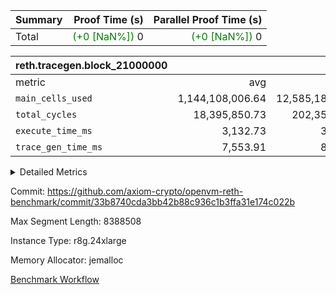 | Summary | Proof Time (s) | Parallel Proof Time (s) |
|:---|---:|---:|
| Total | <span style='color: green'>(+0 [NaN%])</span> 0 | <span style='color: green'>(+0 [NaN%])</span> 0 |


| reth.tracegen.block_21000000 |||||
|:---|---:|---:|---:|---:|
|metric|avg|sum|max|min|
| `main_cells_used     ` |  1,144,108,006.64 |  12,585,188,073 |  1,535,060,055 |  592,670,801 |
| `total_cycles        ` |  18,395,850.73 |  202,354,358 |  24,738,636 |  2,132,311 |
| `execute_time_ms     ` |  3,132.73 |  34,460 |  10,007 |  346 |
| `trace_gen_time_ms   ` |  7,553.91 |  83,093 |  10,501 |  4,355 |



<details>
<summary>Detailed Metrics</summary>

| group | block_number | num_segments |
| --- | --- | --- |
| reth.tracegen.block_21000000 | 21000000 | 11 | 

| group | block_number | segment | trace_gen_time_ms | total_cycles | main_cells_used | execute_time_ms |
| --- | --- | --- | --- | --- | --- | --- |
| reth.tracegen.block_21000000 | 21000000 | 0 | 4,959 | 21,368,468 | 1,044,843,627 | 2,886 | 
| reth.tracegen.block_21000000 | 21000000 | 1 | 5,687 | 21,391,496 | 1,043,177,251 | 2,776 | 
| reth.tracegen.block_21000000 | 21000000 | 10 | 8,145 | 4,073,996 | 592,670,801 | 558 | 
| reth.tracegen.block_21000000 | 21000000 | 2 | 6,241 | 21,355,540 | 1,042,706,454 | 2,781 | 
| reth.tracegen.block_21000000 | 21000000 | 3 | 4,355 | 2,132,311 | 1,362,417,471 | 346 | 
| reth.tracegen.block_21000000 | 21000000 | 4 | 7,197 | 23,548,250 | 1,258,788,040 | 10,007 | 
| reth.tracegen.block_21000000 | 21000000 | 5 | 7,949 | 23,996,084 | 1,101,766,658 | 3,221 | 
| reth.tracegen.block_21000000 | 21000000 | 6 | 9,003 | 24,738,636 | 1,144,635,669 | 3,503 | 
| reth.tracegen.block_21000000 | 21000000 | 7 | 9,493 | 24,117,385 | 1,107,864,546 | 3,248 | 
| reth.tracegen.block_21000000 | 21000000 | 8 | 10,501 | 23,569,561 | 1,351,257,501 | 3,367 | 
| reth.tracegen.block_21000000 | 21000000 | 9 | 9,563 | 12,062,631 | 1,535,060,055 | 1,767 | 

</details>


Commit: https://github.com/axiom-crypto/openvm-reth-benchmark/commit/33b8740cda3bb42b88c936c1b3ffa31e174c022b

Max Segment Length: 8388508

Instance Type: r8g.24xlarge

Memory Allocator: jemalloc

[Benchmark Workflow](https://github.com/axiom-crypto/openvm-reth-benchmark/actions/runs/15476287183)
